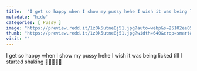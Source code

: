 ```yaml
---
title:  "I get so happy when I show my pussy hehe I wish it was being licked till I started shaking 🥺👉🏻👈🏻"
metadate: "hide"
categories: [ Pussy ]
image: "https://preview.redd.it/1z0k5utne8j51.jpg?auto=webp&s=25102ee05896e986fba6c972383b9aa9feb79ef2"
thumb: "https://preview.redd.it/1z0k5utne8j51.jpg?width=640&crop=smart&auto=webp&s=c3f388d3a81b1838675c4cc10d83e6625f5baa4f"
visit: ""
---
```

I get so happy when I show my pussy hehe I wish it was being licked till I started shaking 🥺👉🏻👈🏻
